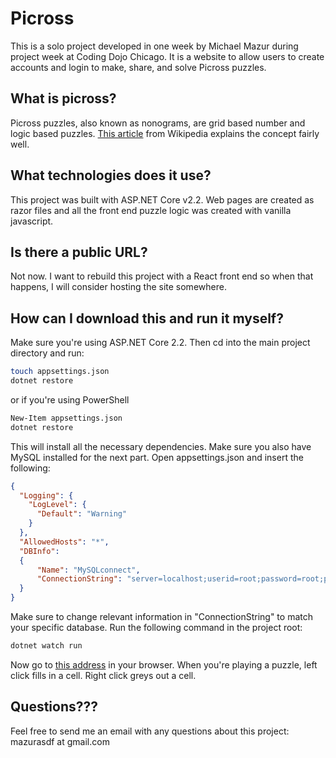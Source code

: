 # Picross

This is a solo project developed in one week by Michael Mazur during project week at Coding Dojo Chicago.
It is a website to allow users to create accounts and login to make, share, and solve Picross puzzles.

## What is picross?

Picross puzzles, also known as nonograms, are grid based number and logic based puzzles.
[This article](https://en.wikipedia.org/wiki/Nonogram) from Wikipedia explains the concept fairly well.

## What technologies does it use?

This project was built with ASP.NET Core v2.2. Web pages are created as razor files and all the
front end puzzle logic was created with vanilla javascript.

## Is there a public URL?

Not now. I want to rebuild this project with a React front end so when that happens, I will consider
hosting the site somewhere.

## How can I download this and run it myself?

Make sure you're using ASP.NET Core 2.2. Then cd into the main project directory and run:
```bash
touch appsettings.json
dotnet restore
```
or if you're using PowerShell
```bash
New-Item appsettings.json
dotnet restore
```

This will install all the necessary dependencies. Make sure you also have MySQL installed for the next part.
Open appsettings.json and insert the following:

```json
{
  "Logging": {
    "LogLevel": {
      "Default": "Warning"
    }
  },
  "AllowedHosts": "*",
  "DBInfo":
  {
      "Name": "MySQLconnect",
      "ConnectionString": "server=localhost;userid=root;password=root;port=3306;database=mydb;SslMode=None"
  }
}
```
Make sure to change relevant information in "ConnectionString" to match your specific database.
Run the following command in the project root:

```bash
dotnet watch run
```

Now go to [this address](http://localhost:5000/) in your browser.
When you're playing a puzzle, left click fills in a cell. Right click greys out a cell.

## Questions???
Feel free to send me an email with any questions about this project:
mazurasdf at gmail.com